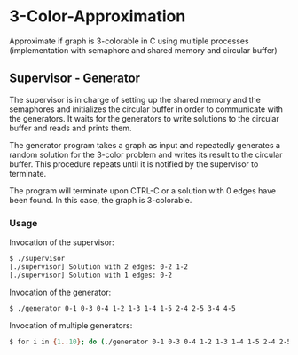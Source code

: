 # 3-Color-Approximation
Approximate if graph is 3-colorable in C using multiple processes (implementation with semaphore and shared memory and circular buffer)

## Supervisor - Generator

The supervisor is in charge of setting up the shared memory and the semaphores and initializes the circular buffer in order to communicate with the generators. It waits for the generators to write solutions to the circular buffer and reads and prints them.

The generator program takes a graph as input and repeatedly generates a random solution for the 3-color problem and writes its result to the circular buffer. This procedure repeats until it is notified by the supervisor to terminate.

The program will terminate upon CTRL-C or a solution with 0 edges have been found. In this case, the graph is 3-colorable.

### Usage

Invocation of the supervisor:
```sh
$ ./supervisor
[./supervisor] Solution with 2 edges: 0-2 1-2
[./supervisor] Solution with 1 edges: 0-2
```

Invocation of the generator:
```sh
$ ./generator 0-1 0-3 0-4 1-2 1-3 1-4 1-5 2-4 2-5 3-4 4-5
```

Invocation of multiple generators:
```sh
$ for i in {1..10}; do (./generator 0-1 0-3 0-4 1-2 1-3 1-4 1-5 2-4 2-5 3-4 4-5 &); done
```
